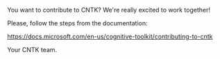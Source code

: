 You want to contribute to CNTK? We're really excited to work together!

Please, follow the steps from the documentation:

https://docs.microsoft.com/en-us/cognitive-toolkit/contributing-to-cntk

Your CNTK team.